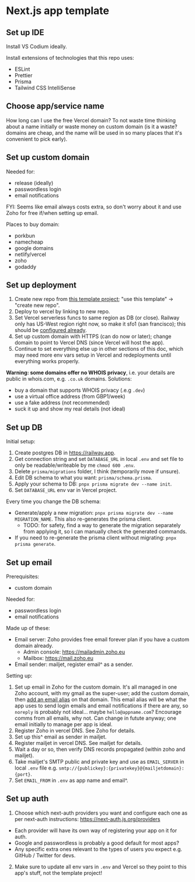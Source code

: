 # Next.js app template

## Set up IDE

Install VS Codium ideally.

Install extensions of technologies that this repo uses:

- ESLint
- Prettier
- Prisma
- Tailwind CSS IntelliSense

## Choose app/service name

How long can I use the free Vercel domain? To not waste time thinking about a name initially or waste money on custom domain (is it a waste? domains are cheap, and the name will be used in so many places that it's convenient to pick early).

## Set up custom domain

Needed for:

- release (ideally)
- passwordless login
- email notifications

FYI: Seems like email always costs extra, so don't worry about it and use Zoho for free if/when setting up email.

Places to buy domain:

- porkbun
- namecheap
- google domains
- netlify/vercel
- zoho
- godaddy

## Set up deployment

1. Create new repo from [this template project](https://github.com/Frezzle/template-nextjs); "use this template" -> "create new repo".
2. Deploy to vercel by linking to new repo.
3. Set Vercel serverless funcs to same region as DB (or close). Railway only has US-West region right now, so make it sfo1 (san francisco); this should be [configured already](./vercel.json).
4. Set up custom domain with HTTPS (can do now or later); change domain to point to Vercel DNS (since Vercel will host the app).
5. Continue to set everything else up in other sections of this doc, which may need more env vars setup in Vercel and redeployments until everything works properly.

**Warning: some domains offer no WHOIS privacy**, i.e. your details are public in whois.com, e.g. `.co.uk` domains. Solutions:

- buy a domain that supports WHOIS privacy (.e.g `.dev`)
- use a virtual office address (from GBP1/week)
- use a fake address (not recommended)
- suck it up and show my real details (not ideal)

## Set up DB

Initial setup:

1. Create postgres DB in https://railway.app.
2. Get connection string and set `DATABASE_URL` in local `.env` and set file to only be readable/writeable by me `chmod 600 .env`.
3. Delete `prisma/migrations` folder, I think (temporarily move if unsure).
4. Edit DB schema to what you want: `prisma/schema.prisma`.
5. Apply your schema to DB: `pnpx prisma migrate dev --name init`.
6. Set `DATABASE_URL` env var in Vercel project.

Every time you change the DB schema:

- Generate/apply a new migration: `pnpx prisma migrate dev --name MIGRATION_NAME`. This also re-generates the prisma client.
  - TODO: for safety, find a way to generate the migration separately from applying it, so I can manually check the generated commands.
- If you need to re-generate the prisma client without migrating: `pnpx prisma generate`.

## Set up email

Prerequisites:

- custom domain

Needed for:

- passwordless login
- email notifications

Made up of these:

- Email server: Zoho provides free email forever plan if you have a custom domain already.
  - Admin console: https://mailadmin.zoho.eu
  - Mailbox: https://mail.zoho.eu
- Email sender: mailjet, register email^ as a sender.

Setting up:

1. Set up email in Zoho for the custom domain. It's all managed in one Zoho account, with my gmail as the super-user; add the custom domain, then [add an email alias](https://mailadmin.zoho.eu/cpanel/home.do#users/20087689120/mailSettings/alias) on that domain. This email alias will be what the app uses to send login emails and email notifications if there are any, so `noreply` is probably not ideal... maybe `hello@appname.com`? Encourage comms from all emails, why not. Can change in futute anyway; one email initially to manage per app is ideal.
2. Register Zoho in vercel DNS. See Zoho for details.
3. Set up this^ email as sender in mailjet.
4. Register mailjet in vercel DNS. See mailjet for details.
5. Wait a day or so, then verify DNS records propagated (within zoho and mailjet).
6. Take mailjet's SMTP public and private key and use as `EMAIL_SERVER` in local `.env` file e.g. `smtp://{publickey}:{privatekey}@{mailjetdomain}:{port}`.
7. Set `EMAIL_FROM` in `.env` as app name and email^.

## Set up auth

1. Choose which next-auth providers you want and configure each one as per next-auth instructions: https://next-auth.js.org/providers

- Each provider will have its own way of registering your app on it for auth.
- Google and passwordless is probably a good default for most apps?
- Any specific extra ones relevant to the types of users you expect e.g. GitHub / Twitter for devs.

2. Make sure to update all env vars in `.env` and Vercel so they point to this app's stuff, not the template project!
